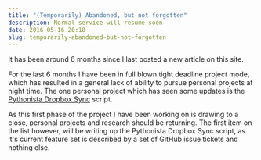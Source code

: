```yaml
---
title: "(Temporarily) Abandoned, but not forgotten"
description: Normal service will resume soon
date: 2016-05-16 20:18
slug: temporarily-abandoned-but-not-forgotten
---
```

It has been around 6 months since I last posted a new article on this site. 

For the last 6 months I have been in full blown tight deadline project mode, which has resulted in a general lack of ability to pursue personal projects at night time. The one personal project which has seen some updates is the [Pythonista Dropbox Sync][1] script. 

As this first phase of the project I have been working on is drawing to a close, personal projects and research should be returning. The first item on the list however, will be writing up the Pythonista Dropbox Sync script, as it's current feature set is described by a set of GitHub issue tickets and nothing else.


[1]: /2014/05/11/pythonista-dropbox-sync/ "Pythonista Dropbox Sync"
